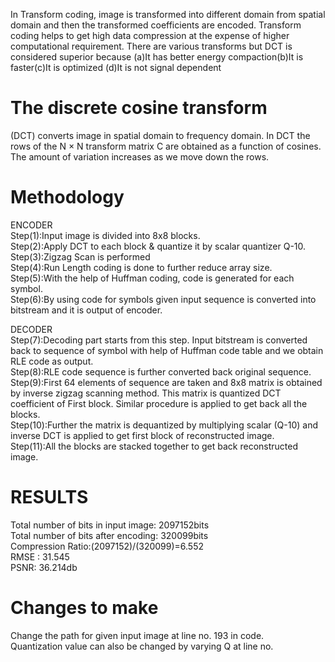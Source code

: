 In Transform coding, image is transformed into different domain from spatial domain and then the transformed coefficients are encoded. Transform coding helps to get high data compression at the expense of higher computational requirement. There are various transforms but DCT is considered superior because (a)It has better energy compaction(b)It is faster(c)It is optimized (d)It is not signal dependent

# The discrete cosine transform 
(DCT) converts image in spatial domain to frequency domain. In DCT the rows of the N × N transform matrix C are obtained as a function of cosines. The amount of variation increases as we move down the rows.

# Methodology
ENCODER\
Step(1):Input image is divided into 8x8 blocks.\
Step(2):Apply DCT to each block & quantize it by scalar quantizer Q-10.\
Step(3):Zigzag Scan is performed\
Step(4):Run Length coding is done to further reduce array size.\
Step(5):With the help of Huffman coding, code is generated for each symbol.\
Step(6):By using code for symbols given input sequence is converted into bitstream and it is output of encoder.

DECODER\
Step(7):Decoding part starts from this step. Input bitstream is converted back to sequence of symbol with help of Huffman code table and we obtain RLE code as output.\
Step(8):RLE code sequence is further converted back original sequence.\
Step(9):First 64 elements of sequence are taken and 8x8 matrix is obtained by inverse zigzag scanning method. This matrix is quantized DCT coefficient of First block. Similar procedure is applied to get back all the blocks.\
Step(10):Further the matrix is dequantized by multiplying scalar (Q-10) and inverse DCT is applied to get first block of reconstructed image.\
Step(11):All the blocks are stacked together to get back reconstructed image.

# RESULTS 
Total number of bits in input image: 2097152bits\
Total number of bits after encoding: 320099bits\
Compression Ratio:(2097152)/(320099)=6.552\
RMSE : 31.545\
PSNR: 36.214db

# Changes to make
Change the path for given input image at line no. 193 in code.\
Quantization value can also be changed by varying Q at line no.

